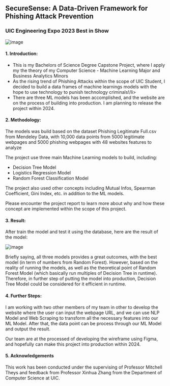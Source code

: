 ## SecureSense: A Data-Driven Framework for Phishing Attack Prevention

### UIC Engineering Expo 2023 Best in Show
![image](https://github.com/khuynh22/Phishing-Detection/assets/57774658/f2ff0fd3-2be1-40e7-a07d-6ea39127d978)


#### 1. Introduction:
<ul>
  <li>This is my Bachelors of Science Degree Capstone Project, where I apply my the theory of my Computer Science - Machine Learning Major and Business Analytics Minors</li>
  <li>As the rising trend of Phishing Attacks within the scope of UIC Student, I decided to build a data frames of machine learnings models with the hope to use technology to punish technology criminals!/li>
  <li>There are three ML models has been accomplished, and the website are on the process of building into production. I am planning to release the project within 2024.</li>
</ul>

#### 2. Methodology:
The models was build based on the dataset Phishing Legitimate Full.csv from Mendeley Data, with 10,000 data points from 5000 legitimate webpages and 5000 phishing webpages with 48 websites features to analyze

The project use three main Machine Learning models to build, including:
<ul>
  <li>Decision Tree Model</li>
  <li>Logistics Regression Model</li>
  <li>Random Forest Classification Model</li>
</ul>

The project also used other concepts including Mutual Infos, Spearman Coefficient, Gini Index, etc. in addition to the ML models.

Please encounter the project report to learn more about why and how these concept are implemented within the scope of this project.

#### 3. Result:
After train the model and test it using the database, here are the result of the model:

![image](https://github.com/khuynh22/Phishing-Detection/assets/57774658/d77f0831-ea7b-4248-aa43-abed2da63270)

Briefly saying, all three models provides a great outcomes, with the best model (in term of numbers from Random Forest). However, based on the reality of running the models, as well as the theoretical point of Random Forest Model (which basically run multiples of Decision Tree in runtime). Therefore, in further step of putting the model into production, Decision Tree Model could be considered for it efficient in runtime.

#### 4. Further Steps:
I am working with two other members of my team in other to develop the website where the user can input the webpage URL, and we can use NLP Model and Web Scraping to transform all the necessary features into our ML Model. After that, the data point can be process through our ML Model and output the result.

Our team are at the processed of developing the wireframe using Figma, and hopefully can make this project into production within 2024.

#### 5. Acknowledgements
This work has been conducted under the supervising of Professor Mitchell Theys and feedback from Professor Xinhua Zhang from the Department of Computer Science at UIC.
